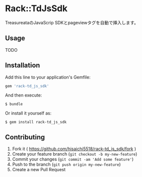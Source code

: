 # Rack::TdJsSdk

TreasureataのJavaScrip SDKとpageviewタグを自動で挿入します。

## Usage

TODO

## Installation

Add this line to your application's Gemfile:

```ruby
gem 'rack-td_js_sdk'
```

And then execute:

    $ bundle

Or install it yourself as:

    $ gem install rack-td_js_sdk

## Contributing

1. Fork it ( https://github.com/hisaichi5518/rack-td_js_sdk/fork )
2. Create your feature branch (`git checkout -b my-new-feature`)
3. Commit your changes (`git commit -am 'Add some feature'`)
4. Push to the branch (`git push origin my-new-feature`)
5. Create a new Pull Request
